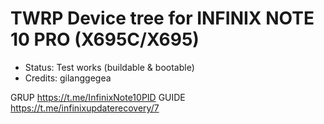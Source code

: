 # TWRP Device tree for INFINIX NOTE 10 PRO (X695C/X695)

* Status: Test works (buildable & bootable)
* Credits: gilanggegea

GRUP https://t.me/InfinixNote10PID
GUIDE https://t.me/infinixupdaterecovery/7
